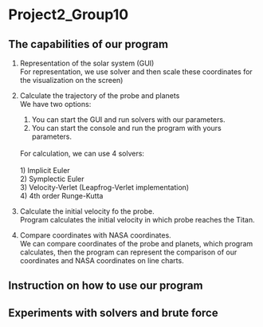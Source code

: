 # Project2_Group10
## The capabilities of our program
1) Representation of the solar system (GUI)  <br />
   For representation, we use solver and then scale these coordinates for the visualization on the screen)
   
3) Calculate the trajectory of the probe and planets<br />
   We have two options:
   1) You can start the GUI and run solvers with our parameters.
   2) You can start the console and run the program with yours parameters.
   <br />
   For calculation, we can use 4 solvers: <br />
   <br />
   1) Implicit Euler <br />
   2) Symplectic Euler <br />
   3) Velocity-Verlet (Leapfrog-Verlet implementation) <br />
   4) 4th order Runge-Kutta <br />
   
4) Calculate the initial velocity fo the probe. <br />
   Program calculates the initial velocity in which probe reaches the Titan.
   
5) Compare coordinates with NASA coordinates. <br />
   We can compare coordinates of the probe and planets, which program calculates, then the program can represent the comparison of our coordinates and NASA coordinates on line charts.
   
   
  ## Instruction on how to use our program
  
  ## Experiments with solvers and brute force
